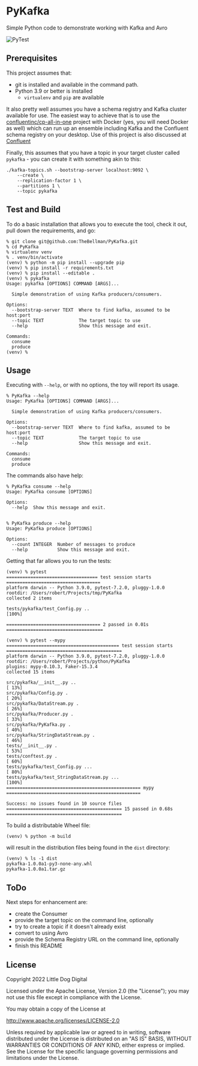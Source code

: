 # PyKafka
Simple Python code to demonstrate working with Kafka and Avro

![PyTest](https://github.com/TheBellman/PyKafka/workflows/PyTest/badge.svg?branch=main)


## Prerequisites
This project assumes that:

- git is installed and available in the command path.
- Python 3.9 or better is installed
  - `virtualenv` and `pip` are available

It also pretty well assumes you have a schema registry and Kafka cluster available for use. The easiest way to achieve that is to use the [confluentinc/cp-all-in-one](https://github.com/confluentinc/cp-all-in-one) project with Docker (yes, you will need Docker as well) which can run up an ensemble including Kafka and the Confluent schema registry on your desktop. Use of this project is also discussed at [Confluent](https://docs.confluent.io/platform/current/tutorials/build-your-own-demos.html)

Finally, this assumes that you have a topic in your target cluster called `pykafka` - you can create it with something akin to this:

```shell
./kafka-topics.sh --bootstrap-server localhost:9092 \
    --create \
    --replication-factor 1 \
    --partitions 1 \ 
    --topic pykafka
```

## Test and Build
To do a basic installation that allows you to execute the tool, check it out, pull down the requirements, and go:

```shell
% git clone git@github.com:TheBellman/PyKafka.git
% cd PyKafka
% virtualenv venv
% . venv/bin/activate
(venv) % python -m pip install --upgrade pip
(venv) % pip install -r requirements.txt
(venv) % pip install --editable .
(venv) % pykafka
Usage: pykafka [OPTIONS] COMMAND [ARGS]...

  Simple demonstration of using Kafka producers/consumers.

Options:
  --bootstrap-server TEXT  Where to find kafka, assumed to be host:port
  --topic TEXT             The target topic to use
  --help                   Show this message and exit.

Commands:
  consume
  produce
(venv) %
```

## Usage
Executing with `--help`, or with no options, the toy will report its usage.

```shell
% PyKafka --help
Usage: PyKafka [OPTIONS] COMMAND [ARGS]...

  Simple demonstration of using Kafka producers/consumers.

Options:
  --bootstrap-server TEXT  Where to find kafka, assumed to be host:port
  --topic TEXT             The target topic to use
  --help                   Show this message and exit.

Commands:
  consume
  produce
```

The commands also have help:
```shell
% PyKafka consume --help
Usage: PyKafka consume [OPTIONS]

Options:
  --help  Show this message and exit.


% PyKafka produce --help
Usage: PyKafka produce [OPTIONS]

Options:
  --count INTEGER  Number of messages to produce
  --help           Show this message and exit.
```

Getting that far allows you to run the tests:

```shell
(venv) % pytest
================================== test session starts ===================================
platform darwin -- Python 3.9.0, pytest-7.2.0, pluggy-1.0.0
rootdir: /Users/robert/Projects/tmp/PyKafka
collected 2 items                                                                        

tests/pykafka/test_Config.py ..                                                    [100%]

=================================== 2 passed in 0.01s ====================================

(venv) % pytest --mypy          
========================================== test session starts ===========================================
platform darwin -- Python 3.9.0, pytest-7.2.0, pluggy-1.0.0
rootdir: /Users/robert/Projects/python/PyKafka
plugins: mypy-0.10.3, Faker-15.3.4
collected 15 items                                                                                       

src/pykafka/__init__.py ..                                                                         [ 13%]
src/pykafka/Config.py .                                                                            [ 20%]
src/pykafka/DataStream.py .                                                                        [ 26%]
src/pykafka/Producer.py .                                                                          [ 33%]
src/pykafka/PyKafka.py .                                                                           [ 40%]
src/pykafka/StringDataStream.py .                                                                  [ 46%]
tests/__init__.py .                                                                                [ 53%]
tests/conftest.py .                                                                                [ 60%]
tests/pykafka/test_Config.py ...                                                                   [ 80%]
tests/pykafka/test_StringDataStream.py ...                                                         [100%]
================================================== mypy ==================================================

Success: no issues found in 10 source files
=========================================== 15 passed in 0.68s ===========================================
```

To build a distributable Wheel file:

```shell
(venv) % python -m build
```

will result in the distribution files being found in the `dist` directory:

```shell
(venv) % ls -1 dist
pykafka-1.0.0a1-py3-none-any.whl
pykafka-1.0.0a1.tar.gz
```

## ToDo
Next steps for enhancement are:

- create the Consumer
- provide the target topic on the command line, optionally
- try to create a topic if it doesn't already exist
- convert to using Avro
- provide the Schema Registry URL on the command line, optionally
- finish this README

## License

Copyright 2022 Little Dog Digital

Licensed under the Apache License, Version 2.0 (the "License"); you may not use this file except in compliance with the License.

You may obtain a copy of the License at

http://www.apache.org/licenses/LICENSE-2.0

Unless required by applicable law or agreed to in writing, software distributed under the License is distributed on an "AS IS" BASIS, WITHOUT WARRANTIES OR CONDITIONS OF ANY KIND, either express or implied. See the License for the specific language governing permissions and limitations under the License.
